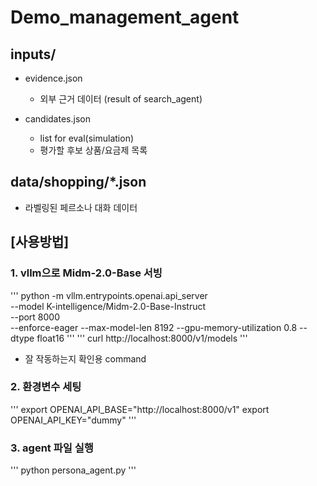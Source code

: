 # Demo_management_agent

## inputs/
  
- evidence.json
  - 외부 근거 데이터 (result of search_agent)

- candidates.json
  - list for eval(simulation)
  - 평가할 후보 상품/요금제 목록

## data/shopping/*.json
- 라벨링된 페르소나 대화 데이터
  
## [사용방법]

### 1. vllm으로 Midm-2.0-Base 서빙
'''
python -m vllm.entrypoints.openai.api_server \
  --model K-intelligence/Midm-2.0-Base-Instruct \
  --port 8000 \
  --enforce-eager --max-model-len 8192 --gpu-memory-utilization 0.8 --dtype float16
'''
'''
curl http://localhost:8000/v1/models
'''
- 잘 작동하는지 확인용 command

### 2. 환경변수 세팅
'''
export OPENAI_API_BASE="http://localhost:8000/v1"
export OPENAI_API_KEY="dummy"
'''

### 3. agent 파일 실행
'''
python persona_agent.py
'''



